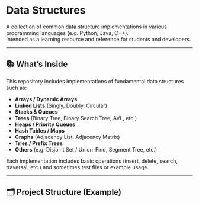# Data Structures

A collection of common data structure implementations in various programming languages (e.g. Python, Java, C++).  
Intended as a learning resource and reference for students and developers.

---

## 📚 What’s Inside

This repository includes implementations of fundamental data structures such as:

- **Arrays / Dynamic Arrays**  
- **Linked Lists** (Singly, Doubly, Circular)     
- **Stacks & Queues**  
- **Trees** (Binary Tree, Binary Search Tree, AVL, etc.)  
- **Heaps / Priority Queues**  
- **Hash Tables / Maps**  
- **Graphs** (Adjacency List, Adjacency Matrix)  
- **Tries / Prefix Trees**  
- **Others** (e.g. Disjoint Set / Union-Find, Segment Tree, etc.)

Each implementation includes basic operations (insert, delete, search, traversal, etc.) and sometimes test files or example usage.   
   
---

## 🗂 Project Structure (Example)

